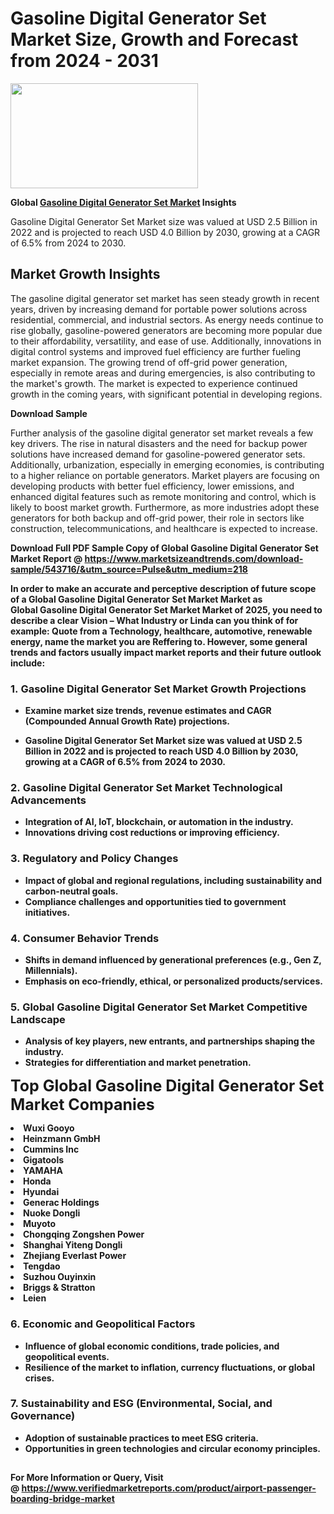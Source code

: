 <H1>Gasoline Digital Generator Set Market Size, Growth and Forecast from 2024 - 2031</H1><img class="aligncenter size-medium wp-image-584254" src="https://thirdeyenews.in/wp-content/uploads/2024/09/Global-Market-Research-300x168.jpeg" alt="" width="300" height="168" /><p><strong>Global&nbsp;<a href="https://www.marketsizeandtrends.com/download-sample/543716/&amp;utm_source=Pulse&amp;utm_medium=218">Gasoline Digital Generator Set Market</a> Insights</strong></p><p>Gasoline Digital Generator Set Market size was valued at USD 2.5 Billion in 2022 and is projected to reach USD 4.0 Billion by 2030, growing at a CAGR of 6.5% from 2024 to 2030.</p><p><h2>Market Growth Insights</h2> <p>The gasoline digital generator set market has seen steady growth in recent years, driven by increasing demand for portable power solutions across residential, commercial, and industrial sectors. As energy needs continue to rise globally, gasoline-powered generators are becoming more popular due to their affordability, versatility, and ease of use. Additionally, innovations in digital control systems and improved fuel efficiency are further fueling market expansion. The growing trend of off-grid power generation, especially in remote areas and during emergencies, is also contributing to the market's growth. The market is expected to experience continued growth in the coming years, with significant potential in developing regions.</p> <p><strong>Download Sample</strong></p> <p>Further analysis of the gasoline digital generator set market reveals a few key drivers. The rise in natural disasters and the need for backup power solutions have increased demand for gasoline-powered generator sets. Additionally, urbanization, especially in emerging economies, is contributing to a higher reliance on portable generators. Market players are focusing on developing products with better fuel efficiency, lower emissions, and enhanced digital features such as remote monitoring and control, which is likely to boost market growth. Furthermore, as more industries adopt these generators for both backup and off-grid power, their role in sectors like construction, telecommunications, and healthcare is expected to increase.</p> <p><strong></p><p><span class=""><strong>Download Full PDF Sample Copy of Global Gasoline Digital Generator Set Market Report</strong> @ <a href="https://www.marketsizeandtrends.com/download-sample/543716/&amp;utm_source=Pulse&amp;utm_medium=218" target="_blank">https://www.marketsizeandtrends.com/download-sample/543716/&amp;utm_source=Pulse&amp;utm_medium=218</a></span></p><p>In order to make an accurate and perceptive description of future scope of a Global&nbsp;Gasoline Digital Generator Set Market Market as Global&nbsp;Gasoline Digital Generator Set Market Market of 2025, you need to describe a clear Vision &ndash; What Industry or Linda can you think of for example: Quote from a Technology, healthcare, automotive, renewable energy, name the market you are Reffering to. However, some general trends and factors usually impact market reports and their future outlook include:</p><h3>1.&nbsp;<strong>Gasoline Digital Generator Set Market Growth Projections</strong></h3><ul><li>Examine market size trends, revenue estimates and CAGR (Compounded Annual Growth Rate) projections.</li><li><p>Gasoline Digital Generator Set Market size was valued at USD 2.5 Billion in 2022 and is projected to reach USD 4.0 Billion by 2030, growing at a CAGR of 6.5% from 2024 to 2030.</p></li></ul><h3>2.&nbsp;<strong>Gasoline Digital Generator Set Market Technological Advancements</strong></h3><ul><li>Integration of AI, IoT, blockchain, or automation in the industry.</li><li>Innovations driving cost reductions or improving efficiency.</li></ul><h3>3.&nbsp;<strong>Regulatory and Policy Changes</strong></h3><ul><li>Impact of global and regional regulations, including sustainability and carbon-neutral goals.</li><li>Compliance challenges and opportunities tied to government initiatives.</li></ul><h3>4.&nbsp;<strong>Consumer Behavior Trends</strong></h3><ul><li>Shifts in demand influenced by generational preferences (e.g., Gen Z, Millennials).</li><li>Emphasis on eco-friendly, ethical, or personalized products/services.</li></ul><h3>5.&nbsp;<strong>Global Gasoline Digital Generator Set Market Competitive Landscape</strong></h3><ul><li>Analysis of key players, new entrants, and partnerships shaping the industry.</li><li>Strategies for differentiation and market penetration.</li></ul><p data-pm-slice="1 1 []"><span style="color: inherit; font-family: inherit; font-size: 25px;">Top Global Gasoline Digital Generator Set Market Companies</span></p><div class="" data-test-id=""><p><li>Wuxi Gooyo</li><li> Heinzmann GmbH</li><li> Cummins Inc</li><li> Gigatools</li><li> YAMAHA</li><li> Honda</li><li> Hyundai</li><li> Generac Holdings</li><li> Nuoke Dongli</li><li> Muyoto</li><li> Chongqing Zongshen Power</li><li> Shanghai Yiteng Dongli</li><li> Zhejiang Everlast Power</li><li> Tengdao</li><li> Suzhou Ouyinxin</li><li> Briggs & Stratton</li><li> Leien</li></p></div><h3>6.&nbsp;<strong>Economic and Geopolitical Factors</strong></h3><ul><li>Influence of global economic conditions, trade policies, and geopolitical events.</li><li>Resilience of the market to inflation, currency fluctuations, or global crises.</li></ul><h3>7.&nbsp;<strong>Sustainability and ESG (Environmental, Social, and Governance)</strong></h3><ul><li>Adoption of sustainable practices to meet ESG criteria.</li><li>Opportunities in green technologies and circular economy principles.</li></ul><h2><strong style="font-size: 14px;">For More Information or Query, Visit @&nbsp;</strong><a style="background-color: #ffffff; font-size: 14px;" href="https://www.marketsizeandtrends.com/report/gasoline-digital-generator-set-market/" target="_blank">https://www.verifiedmarketreports.com/product/airport-passenger-boarding-bridge-market</a></h2>
